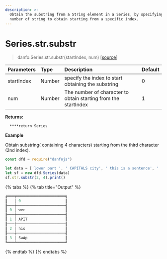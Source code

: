 ```yaml
---
description: >-
  Obtain the substring from a String element in a Series, by specifying the
  number of string to obtain starting from a specific index.
---
```


# Series.str.substr

> danfo.Series.str.substr\(startIndex, num\)   \[[source](https://github.com/opensource9ja/danfojs/blob/master/danfojs/src/core/strings.js#L265)\]

| Parameters | Type | Description | Default |
| :--- | :--- | :--- | :--- |
| startIndex | Number | specify the index to start obtaining the substring | 0 |
| num | Number | The number of character to obtain starting from the startIndex | 1 |

**Returns:**

      ****return Series

**Example**

Obtain substring\( containing 4 characters\) starting from the third character \(2nd index\).

```javascript
const dfd = require("danfojs")

let data = ['lower part ', ' CAPITALS city', ' this is a sentence', '  SwAp CaSe']
let sf = new dfd.Series(data)
sf.str.substr(2, 4).print()
```

{% tabs %}
{% tab title="Output" %}
```javascript
╔═══╤══════════════════════╗
║   │ 0                    ║
╟───┼──────────────────────╢
║ 0 │ wer                  ║
╟───┼──────────────────────╢
║ 1 │ APIT                 ║
╟───┼──────────────────────╢
║ 2 │ his                  ║
╟───┼──────────────────────╢
║ 3 │ SwAp                 ║
╚═══╧══════════════════════╝

```
{% endtab %}
{% endtabs %}


